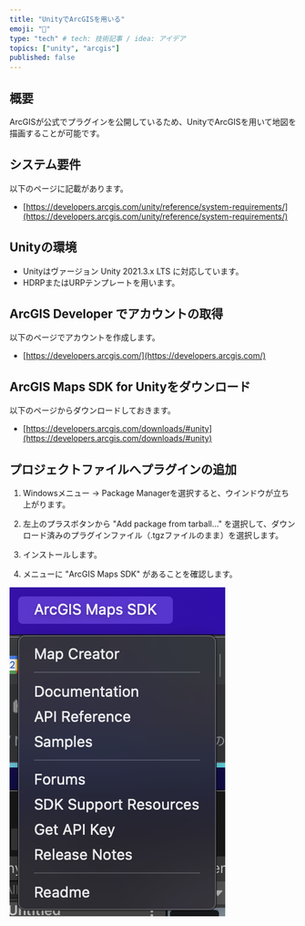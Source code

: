 ```yaml
---
title: "UnityでArcGISを用いる"
emoji: "🔖"
type: "tech" # tech: 技術記事 / idea: アイデア
topics: ["unity", "arcgis"]
published: false
---
```


## 概要

ArcGISが公式でプラグインを公開しているため、UnityでArcGISを用いて地図を描画することが可能です。

## システム要件

以下のページに記載があります。

- [https://developers.arcgis.com/unity/reference/system-requirements/](https://developers.arcgis.com/unity/reference/system-requirements/)

## Unityの環境

- Unityはヴァージョン Unity 2021.3.x LTS に対応しています。
- HDRPまたはURPテンプレートを用います。

## ArcGIS Developer でアカウントの取得

以下のページでアカウントを作成します。

- [https://developers.arcgis.com/](https://developers.arcgis.com/)


## ArcGIS Maps SDK for Unityをダウンロード

以下のページからダウンロードしておきます。

- [https://developers.arcgis.com/downloads/#unity](https://developers.arcgis.com/downloads/#unity)


## プロジェクトファイルへプラグインの追加

1. Windowsメニュー → Package Managerを選択すると、ウインドウが立ち上がります。

2. 左上のプラスボタンから "Add package from tarball..." を選択して、ダウンロード済みのプラグインファイル（.tgzファイルのまま）を選択します。

3. インストールします。

4. メニューに "ArcGIS Maps SDK" があることを確認します。

![](/images/unity_menu_arcgis.png)
